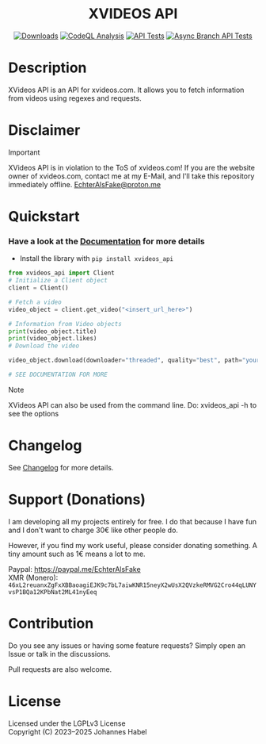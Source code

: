 <h1 align="center">XVIDEOS API</h1> 

<div align="center">
    <a href="https://pepy.tech/project/xvideos_api"><img src="https://static.pepy.tech/badge/xvideos_api" alt="Downloads"></a>
    <a href="https://github.com/EchterAlsFake/xvideos_api/workflows/"><img src="https://github.com/EchterAlsFake/xvideos_api/workflows/CodeQL/badge.svg" alt="CodeQL Analysis"/></a>
    <a href="https://github.com/EchterAlsFake/xvideos_api/workflows/"><img src="https://github.com/EchterAlsFake/xvideos_api/actions/workflows/tests.yml/badge.svg" alt="API Tests"/></a>
    <a href="https://github.com/EchterAlsFake/xvideos_api/actions/workflows/tests.yml"><img src="https://github.com/EchterAlsFake/xvideos_api/actions/workflows/tests.yml/badge.svg?branch=async" alt="Async Branch API Tests"></a>
</div>

# Description
XVideos API is an API for xvideos.com. It allows you to fetch information from videos using regexes and requests.

# Disclaimer
> [!IMPORTANT] 
> XVideos API is in violation to the ToS of xvideos.com!
> If you are the website owner of xvideos.com, contact me at my E-Mail, and I'll take this repository immediately offline.
> EchterAlsFake@proton.me

# Quickstart

### Have a look at the [Documentation](https://github.com/EchterAlsFake/API_Docs/blob/master/Porn_APIs/XVideos.md) for more details
- Install the library with `pip install xvideos_api`


```python
from xvideos_api import Client
# Initialize a Client object
client = Client()

# Fetch a video
video_object = client.get_video("<insert_url_here>")

# Information from Video objects
print(video_object.title)
print(video_object.likes)
# Download the video

video_object.download(downloader="threaded", quality="best", path="your_output_path + filename")

# SEE DOCUMENTATION FOR MORE
```

> [!NOTE]
> XVideos API can also be used from the command line. Do: xvideos_api -h to see the options
# Changelog
See [Changelog](https://github.com/EchterAlsFake/xvideos_api/blob/master/README/Changelog.md) for more details.

# Support (Donations)
I am developing all my projects entirely for free. I do that because I have fun and I don't want
to charge 30€ like other people do.

However, if you find my work useful, please consider donating something. A tiny amount such as 1€
means a lot to me.

Paypal: https://paypal.me/EchterAlsFake
<br>XMR (Monero): `46xL2reuanxZgFxXBBaoagiEJK9c7bL7aiwKNR15neyX2wUsX2QVzkeRMVG2Cro44qLUNYvsP1BQa12KPbNat2ML41nyEeq`


# Contribution
Do you see any issues or having some feature requests? Simply open an Issue or talk
in the discussions.

Pull requests are also welcome.

# License
Licensed under the LGPLv3 License
<br>Copyright (C) 2023–2025 Johannes Habel
